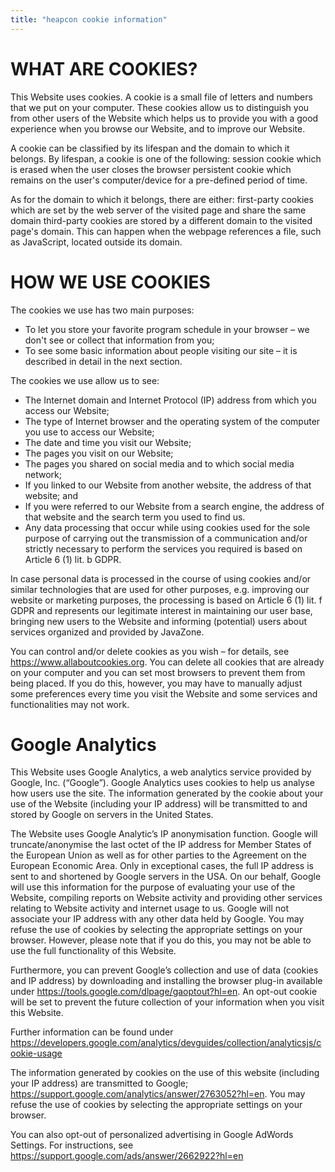 ```yaml
---
title: "heapcon cookie information"
---
```


# WHAT ARE COOKIES?
This Website uses cookies. A cookie is a small file of letters and numbers that
we put on your computer. These cookies allow us to distinguish you from other
users of the Website which helps us to provide you with a good experience when
you browse our Website, and to improve our Website.

A cookie can be classified by its lifespan and the domain to which it belongs.
By lifespan, a cookie is one of the following: session cookie which is erased
when the user closes the browser persistent cookie which remains on the user's
computer/device for a pre-defined period of time.

As for the domain to which it belongs, there are either: first-party cookies
which are set by the web server of the visited page and share the same domain
third-party cookies are stored by a different domain to the visited page's
domain. This can happen when the webpage references a file, such as JavaScript,
located outside its domain.

# HOW WE USE COOKIES
The cookies we use has two main purposes:</br>
- To let you store your favorite program schedule in your browser – we don't see or collect that information from you;</br>
- To see some basic information about people visiting our site – it is described in detail in the next section.</br>

The cookies we use allow us to see:
- The Internet domain and Internet Protocol (IP) address from which you access our Website;</br>
- The type of Internet browser and the operating system of the computer you use to access our Website;</br>
- The date and time you visit our Website;</br>
- The pages you visit on our Website;</br>
- The pages you shared on social media and to which social media network;</br>
- If you linked to our Website from another website, the address of that website; and</br>
- If you were referred to our Website from a search engine, the address of that website and the search term you used to find us.</br>
- Any data processing that occur while using cookies used for the sole purpose of carrying out the transmission of a communication and/or strictly necessary to perform the services you required is based on Article 6 (1) lit. b GDPR.</br>

In case personal data is processed in the course of using cookies and/or similar technologies that are used for other purposes, e.g. improving our website or marketing purposes, the processing is based on Article 6 (1) lit. f GDPR and represents our legitimate interest in maintaining our user base, bringing new users to the Website and informing (potential) users about services organized and provided by JavaZone.

You can control and/or delete cookies as you wish – for details, see https://www.allaboutcookies.org. You can delete all cookies that are already on your computer and you can set most browsers to prevent them from being placed. If you do this, however, you may have to manually adjust some preferences every time you visit the Website and some services and functionalities may not work.

# Google Analytics

This Website uses Google Analytics, a web analytics service provided by Google,
Inc. (“Google”). Google Analytics uses cookies to help us analyse how users use
the site. The information generated by the cookie about your use of the Website
(including your IP address) will be transmitted to and stored by Google on
servers in the United States.

The Website uses Google Analytic’s IP anonymisation function. Google will
truncate/anonymise the last octet of the IP address for Member States of the
European Union as well as for other parties to the Agreement on the European
Economic Area. Only in exceptional cases, the full IP address is sent to and
shortened by Google servers in the USA. On our behalf, Google will use this
information for the purpose of evaluating your use of the Website, compiling
reports on Website activity and providing other services relating to Website
activity and internet usage to us. Google will not associate your IP address
with any other data held by Google. You may refuse the use of cookies by
selecting the appropriate settings on your browser. However, please note that
if you do this, you may not be able to use the full functionality of this
Website.

Furthermore, you can prevent Google’s collection and use of data (cookies and
IP address) by downloading and installing the browser plug-in available under
https://tools.google.com/dlpage/gaoptout?hl=en. An opt-out cookie will be set
to prevent the future collection of your information when you visit this
Website.

Further information can be found under
https://developers.google.com/analytics/devguides/collection/analyticsjs/cookie-usage

The information generated by cookies on the use of this website (including your
IP address) are transmitted to Google;
https://support.google.com/analytics/answer/2763052?hl=en. You may refuse the
use of cookies by selecting the appropriate settings on your browser.

You can also opt-out of personalized advertising in Google AdWords Settings.
For instructions, see https://support.google.com/ads/answer/2662922?hl=en
